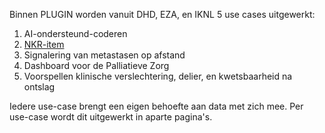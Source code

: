 Binnen PLUGIN worden vanuit DHD, EZA, en IKNL 5 use cases uitgewerkt:

1. AI-ondersteund-coderen
2. [NKR-item](use-case-NKR-item.html)
3. Signalering van metastasen op afstand
4. Dashboard voor de Palliatieve Zorg
5. Voorspellen klinische verslechtering, delier, en kwetsbaarheid na ontslag

Iedere use-case brengt een eigen behoefte aan data met zich mee. Per use-case wordt dit uitgewerkt in aparte pagina's.

